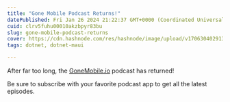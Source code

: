 ```yaml
---
title: "Gone Mobile Podcast Returns!"
datePublished: Fri Jan 26 2024 21:22:37 GMT+0000 (Coordinated Universal Time)
cuid: clrv5fuhu00010akzbpyr83bu
slug: gone-mobile-podcast-returns
cover: https://cdn.hashnode.com/res/hashnode/image/upload/v1706304029131/a4245746-f2f2-4170-bab5-e06b03769a88.png
tags: dotnet, dotnet-maui

---
```


After far too long, the [GoneMobile.io](https://www.gonemobile.io) podcast has returned!

Be sure to subscribe with your favorite podcast app to get all the latest episodes.